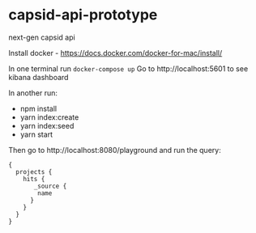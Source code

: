 # capsid-api-prototype
next-gen capsid api

Install docker - https://docs.docker.com/docker-for-mac/install/

In one terminal run `docker-compose up`
Go to http://localhost:5601 to see kibana dashboard

In another run:
 - npm install
 - yarn index:create
 - yarn index:seed
 - yarn start

Then go to http://localhost:8080/playground and run the query:

```
{
  projects {
    hits {
       _source {
        name
      }
    }
  }
}
```